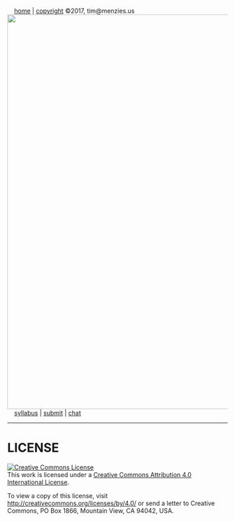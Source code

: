 &nbsp;&nbsp;&nbsp;&nbsp;[home](http://tiny.cc/se17) | [copyright](https://github.com/txt/se17/blob/master/LICENSE.md) &copy;2017, tim&commat;menzies.us<br>
[<img width=900 src="https://raw.githubusercontent.com/txt/se17/master/img/se17.png">](http://tiny.cc/se17)   <br>
&nbsp;&nbsp;&nbsp;&nbsp;[syllabus](https://github.com/txt/se17/blob/master/doc/syllabus.md) |
[submit](http://tiny.cc/se17give) |
[chat](https://se17.slack.com/) 

_______



# LICENSE

<a rel="license" href="http://creativecommons.org/licenses/by/4.0/"><img alt="Creative Commons License" style="border-width:0" src="https://i.creativecommons.org/l/by/4.0/88x31.png" /></a><br />This work is licensed under a <a rel="license" href="http://creativecommons.org/licenses/by/4.0/">Creative Commons Attribution 4.0 International License</a>.


To view a copy of this license, visit http://creativecommons.org/licenses/by/4.0/ or send a letter to Creative Commons, PO Box 1866, Mountain View, CA 94042, USA.
